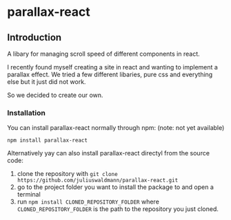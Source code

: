# parallax-react

## Introduction

A libary for managing scroll speed of different components in react.

I recently found myself creating a site in react and wanting to implement a parallax effect.
We tried a few different libaries, pure css and everything else but it just did not work.

So we decided to create our own.

### Installation

You can install parallax-react normally through npm: (note: not yet available)

 `
 npm install parallax-react
 `

Alternatively yay can also install parallax-react directyl from the source code:

1. clone the repository with `git clone https://github.com/juliuswaldmann/parallax-react.git`
2. go to the project folder you want to install the package to and open a terminal
3. run `npm install CLONED_REPOSITORY_FOLDER` where `CLONED_REPOSITORY_FOLDER` is the path to the repository you just cloned.
